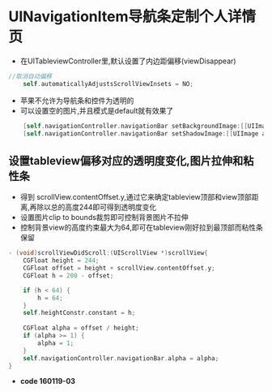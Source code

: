 # UINavigationItem导航条定制个人详情页

* 在UITableviewController里,默认设置了内边距偏移(viewDisappear)

```objectivec
//取消自动偏移
    self.automaticallyAdjustsScrollViewInsets = NO;
```
* 苹果不允许为导航条和控件为透明的
* 可以设置空的图片,并且模式是default就有效果了

```objectivec
    [self.navigationController.navigationBar setBackgroundImage:[[UIImage alloc] init] forBarMetrics:UIBarMetricsDefault];
    [self.navigationController.navigationBar setShadowImage:[[UIImage alloc] init]];
```

## 设置tableview偏移对应的透明度变化,图片拉伸和粘性条

* 得到 scrollView.contentOffset.y,通过它来确定tableview顶部和view顶部距离,再除以总的高度244即可得到透明度变化
* 设置图片clip to bounds裁剪即可控制背景图片不拉伸
* 控制背景view的高度约束最大为64,即可在tableview刚好拉到最顶部而粘性条保留

```objectivec
- (void)scrollViewDidScroll:(UIScrollView *)scrollView{
    CGFloat height = 244;
    CGFloat offset = height + scrollView.contentOffset.y;
    CGFloat h = 200 - offset;

    if (h < 64) {
        h = 64;
    }
    self.heightConstr.constant = h;
    
    CGFloat alpha = offset / height;
    if (alpha >= 1) {
        alpha = 1;
    }
    self.navigationController.navigationBar.alpha = alpha;
}
```
* **code 160119-03**


